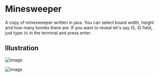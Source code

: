 # Minesweeper

A copy of minesweeper written in java. You can select board width, height and how many bombs there are. If you want to reveal let's say (5, 3) field, just type `35` in the terminal and press enter.

## Illustration
![image](https://github.com/Krzyzan42/SaperTerminal/assets/100627976/4adb0617-9cbb-468c-b9f9-697a4aa1a025)

![image](https://github.com/Krzyzan42/SaperTerminal/assets/100627976/31f413ca-7ba4-4f6a-b141-1d05cbab9469)

